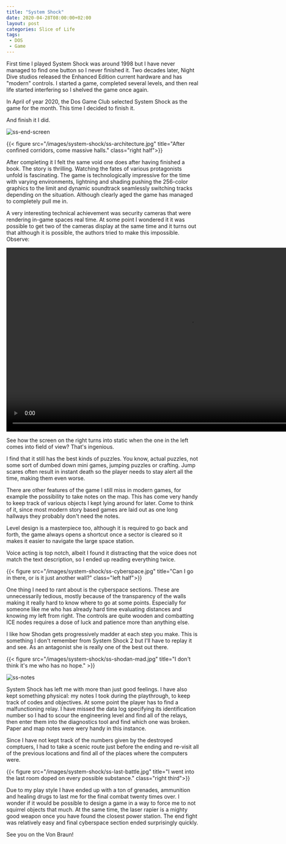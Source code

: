 ```yaml
---
title: "System Shock"
date: 2020-04-28T08:00:00+02:00
layout: post
categories: Slice of Life
tags:
 - DOS
 - Game
---
```


First time I played System Shock was around 1998 but I have never managed to find one button so I never finished it. Two decades later, Night Dive studios released the Enhanced Edition current hardware and has "modern" controls. I started a game, completed several levels, and then real life started interfering so I shelved the game once again.

In April of year 2020, the Dos Game Club selected System Shock as the game for the month. This time I decided to finish it.

And finish it I did.

![ss-end-screen]

{{< figure src="/images/system-shock/ss-architecture.jpg" title="After confined corridors, come massive halls." class="right half">}}

After completing it I felt the same void one does after having finished a book. The story is thrilling. Watching the fates of various protagonists unfold is fascinating. The game is technologically impressive for the time with varying environments, lightning and shading pushing the 256-color graphics to the limit and dynamic soundtrack seamlessly switching tracks depending on the situation. Although clearly aged the game has managed to completely pull me in.

<c-clear/>

A very interesting technical achievement was security cameras that were rendering in-game spaces real time. At some point I wondered it it was possible to get two of the cameras display at the same time and it turns out that although it is possible, the authors tried to make this impossible. Observe:

<video autoplay loop width="960">
  <source src="/images/system-shock/ss-cameras-switch.mp4" type="video/mp4">
</video>

See how the screen on the right turns into static when the one in the left comes into field of view? That's ingenious.

I find that it still has the best kinds of puzzles. You know, actual puzzles, not some sort of dumbed down mini games, jumping puzzles or crafting. Jump scares often result in instant death so the player needs to stay alert all the time, making them even worse.

There are other features of the game I still miss in modern games, for example the possibility to take notes on the map. This has come very handy to keep track of various objects I kept lying around for later. Come to think of it, since most modern story based games are laid out as one long hallways they probably don't need the notes.

Level design is a masterpiece too, although it is required to go back and forth, the game always opens a shortcut once a sector is cleared so it makes it easier to navigate the large space station. 

Voice acting is top notch, albeit I found it distracting that the voice does not match the text description, so I ended up reading everything twice.

{{< figure src="/images/system-shock/ss-cyberspace.jpg" title="Can I go in there, or is it just another wall?" class="left half">}}

One thing I need to rant about is the cyberspace sections. These are unnecessarily tedious, mostly because of the transparency of the walls making it really hard to know where to go at some points. Especially for someone like me who has already hard time evaluating distances and knowing my left from right. The controls are quite wooden and combatting ICE nodes requires a dose of luck and patience more than anything else.

<c-clear/>

I like how Shodan gets progressively madder at each step you make. This is something I don't remember from System Shock 2 but I'll have to replay it and see. As an antagonist she is really one of the best out there.

{{< figure src="/images/system-shock/ss-shodan-mad.jpg" title="I don't think it's me who has no hope." >}}


![ss-notes]

System Shock has left me with more than just good feelings. I have also kept something physical: my notes I took during the playthrough, to keep track of codes and objectives. At some point the player has to find a malfunctioning relay. I have missed the data log specifying its identification number so I had to scour the engineering level and find all of the relays, then enter them into the diagnostics tool and find which one was broken. Paper and map notes were wery handy in this instance.

Since I have not kept track of the numbers given by the destroyed comptuers, I had to take a scenic route just before the ending and re-visit all of the previous locations and find all of the places where the computers were.

<c-clear/>

{{< figure src="/images/system-shock/ss-last-battle.jpg" title="I went into the last room doped on every possible substance." class="right third">}}

Due to my play style I have ended up with a ton of grenades, ammunition and healing drugs to last me for the final combat twenty times over. I wonder if it would be possible to design a game in a way to force me to not squirrel objects that much. At the same time, the laser rapier is a mighty good weapon once you have found the closest power station. The end fight was relatively easy and final cyberspace section ended surprisingly quickly.

<c-clear/>

See you on the Von Braun!

[ss-end-screen]: /images/system-shock/ss-end-screen.jpg
[ss-notes]: /images/system-shock/ss-notes.jpg#+third+right


